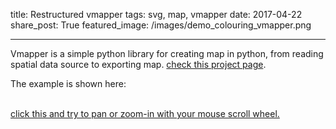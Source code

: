 title: Restructured vmapper
tags: svg, map, vmapper
date: 2017-04-22
share_post: True
featured_image: /images/demo_colouring_vmapper.png

---

Vmapper is a simple python library for creating map in python, from reading spatial data source to exporting map.
[check this project page](/vmapper.html). 

The example is shown here:

<object id="svg1" data="/svgs/vmapperexample.svg" type="image/svg+xml" style="width: 650px; height: 480px"></object>  
<a href="/svgs/vmapperexample.svg"> click this and try to pan or zoom-in with your mouse scroll wheel. </a>  

 

